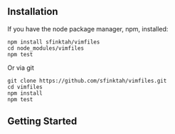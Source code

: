 ## Installation

If you have the node package manager, npm, installed:

```shell
npm install sfinktah/vimfiles
cd node_modules/vimfiles
npm test
```

Or via git

```shell
git clone https://github.com/sfinktah/vimfiles.git
cd vimfiles
npm install
npm test
```

## Getting Started
